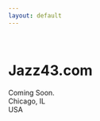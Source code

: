 ```yaml
---
layout: default
---
```

&nbsp;<br/>

Jazz43.com
===

Coming Soon.<br/>
Chicago, IL<br/>
USA
&nbsp;<br/>
&nbsp;<br/>

